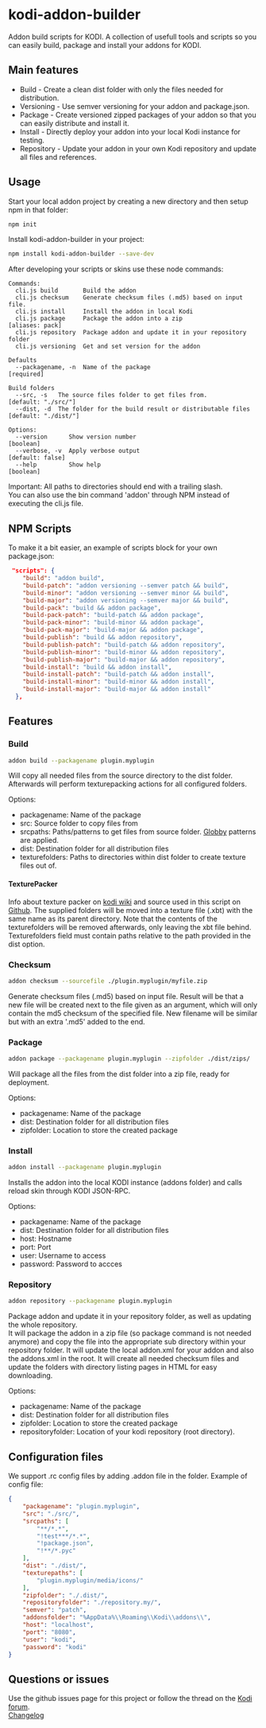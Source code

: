 # kodi-addon-builder
Addon build scripts for KODI. A collection of usefull tools and scripts so you can easily build, package and install your addons for KODI.

## Main features
* Build - Create a clean dist folder with only the files needed for distribution.
* Versioning - Use semver versioning for your addon and package.json.
* Package - Create versioned zipped packages of your addon so that you can easily distribute and install it.
* Install - Directly deploy your addon into your local Kodi instance for testing.
* Repository - Update your addon in your own Kodi repository and update all files and references.

## Usage
Start your local addon project by creating a new directory and then setup npm in that folder:
```bash
npm init
```

Install kodi-addon-builder in your project:
```bash
npm install kodi-addon-builder --save-dev
```

After developing your scripts or skins use these node commands:
```
Commands:
  cli.js build       Build the addon
  cli.js checksum    Generate checksum files (.md5) based on input file.
  cli.js install     Install the addon in local Kodi
  cli.js package     Package the addon into a zip                               [aliases: pack]
  cli.js repository  Package addon and update it in your repository folder
  cli.js versioning  Get and set version for the addon

Defaults
  --packagename, -n  Name of the package                                             [required]

Build folders
  --src, -s   The source files folder to get files from.                    [default: "./src/"]
  --dist, -d  The folder for the build result or distributable files       [default: "./dist/"]

Options:
  --version      Show version number                                                  [boolean]
  --verbose, -v  Apply verbose output                                          [default: false]
  --help         Show help                                                            [boolean]
```

Important: All paths to directories should end with a trailing slash.  
You can also use the bin command 'addon' through NPM instead of executing the cli.js file.

## NPM Scripts
To make it a bit easier, an example of scripts block for your own package.json:
```json
 "scripts": {
    "build": "addon build",
    "build-patch": "addon versioning --semver patch && build",
    "build-minor": "addon versioning --semver minor && build",
    "build-major": "addon versioning --semver major && build",
    "build-pack": "build && addon package",
    "build-pack-patch": "build-patch && addon package",
    "build-pack-minor": "build-minor && addon package",
    "build-pack-major": "build-major && addon package",
    "build-publish": "build && addon repository",
    "build-publish-patch": "build-patch && addon repository",
    "build-publish-minor": "build-minor && addon repository",
    "build-publish-major": "build-major && addon repository",
    "build-install": "build && addon install",
    "build-install-patch": "build-patch && addon install",
    "build-install-minor": "build-minor && addon install",
    "build-install-major": "build-major && addon install"
  },
```

## Features

### Build
```bash
addon build --packagename plugin.myplugin
```
Will copy all needed files from the source directory to the dist folder. Afterwards will perform texturepacking actions
for all configured folders.

Options:
* packagename: Name of the package
* src: Source folder to copy files from
* srcpaths: Paths/patterns to get files from source folder. [Globby](https://github.com/sindresorhus/globby#readme) patterns are applied.
* dist: Destination folder for all distribution files
* texturefolders: Paths to directories within dist folder to create texture files out of. 

#### TexturePacker
Info about texture packer on [kodi wiki](https://kodi.wiki/view/TexturePacker) and source used in this script on [Github](https://github.com/nottinghamcollege/kodi-texturepacker/). 
The supplied folders will be moved into a texture file (.xbt) with the same name as its parent directory. Note that the contents of the texturefolders will be removed afterwards, only leaving the xbt file behind. Texturefolders field must contain paths relative to the path provided in the dist option.

### Checksum
```bash
addon checksum --sourcefile ./plugin.myplugin/myfile.zip
```
Generate checksum files (.md5) based on input file. Result will be that a new file will be created next to the file given as an argument, which will only contain the md5 checksum of the specified file. New filename will be similar but with an extra '.md5' added to the end.

### Package
```bash
addon package --packagename plugin.myplugin --zipfolder ./dist/zips/
```
Will package all the files from the dist folder into a zip file, ready for deployment. 

Options:
* packagename: Name of the package
* dist: Destination folder for all distribution files
* zipfolder: Location to store the created package

### Install
```bash
addon install --packagename plugin.myplugin
```
Installs the addon into the local KODI instance (addons folder) and calls reload skin through KODI JSON-RPC.

Options:
* packagename: Name of the package
* dist: Destination folder for all distribution files
* host: Hostname
* port: Port
* user: Username to access
* password: Password to accces


### Repository
```bash
addon repository --packagename plugin.myplugin
```
Package addon and update it in your repository folder, as well as updating the whole repository.  
It will package the addon in a zip file (so package command is not needed anymore) and copy the file into the appropriate sub directory within your repository folder. It will update the local addon.xml for your addon and also the addons.xml in the root. It will create all needed checksum files and update the folders
with directory listing pages in HTML for easy downloading.

Options:
* packagename: Name of the package
* dist: Destination folder for all distribution files
* zipfolder: Location to store the created package
* repositoryfolder: Location of your kodi repository (root directory).

## Configuration files
We support .rc config files by adding .addon file in the folder.
Example of config file:
```json
{
    "packagename": "plugin.myplugin",
    "src": "./src/",
    "srcpaths": [
        "**/*.*",
        "!test***/*.*",
        "!package.json",
        "!**/*.pyc"
    ],
    "dist": "./dist/",
    "texturepaths": [
        "plugin.myplugin/media/icons/"
    ],
    "zipfolder": "./.dist/",
    "repositoryfolder": "./repository.my/",
    "semver": "patch",
    "addonsfolder": "%AppData%\\Roaming\\Kodi\\addons\\",
    "host": "localhost",
    "port": "8080",
    "user": "kodi",
    "password": "kodi"
}
```

## Questions or issues
Use the github issues page for this project or follow the thread on the [Kodi forum](https://forum.kodi.tv/showthread.php?tid=339544).  
[Changelog](https://raw.githubusercontent.com/chrisism/kodi-addon-builder/master/changelog.txt)